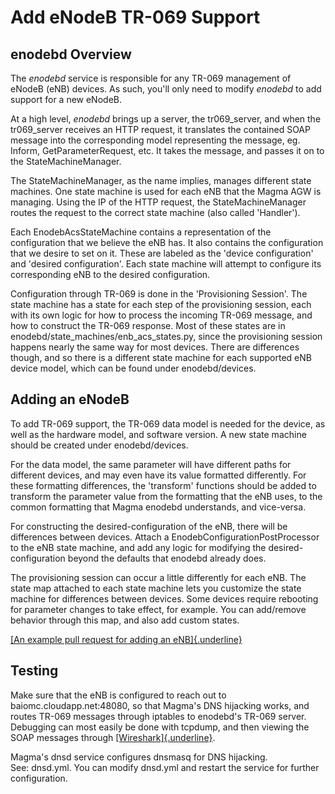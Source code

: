 Add eNodeB TR-069 Support
=========================

enodebd Overview
----------------

The *enodebd* service is responsible for any TR-069 management of eNodeB
(eNB) devices. As such, you'll only need to modify *enodebd* to add
support for a new eNodeB.

At a high level, *enodebd* brings up a server, the tr069\_server, and
when the tr069\_server receives an HTTP request, it translates the
contained SOAP message into the corresponding model representing the
message, eg. Inform, GetParameterRequest, etc. It takes the message, and
passes it on to the StateMachineManager.

The StateMachineManager, as the name implies, manages different state
machines. One state machine is used for each eNB that the Magma AGW is
managing. Using the IP of the HTTP request, the StateMachineManager
routes the request to the correct state machine (also called 'Handler').

Each EnodebAcsStateMachine contains a representation of the
configuration that we believe the eNB has. It also contains the
configuration that we desire to set on it. These are labeled as the
'device configuration' and 'desired configuration'. Each state machine
will attempt to configure its corresponding eNB to the desired
configuration.

Configuration through TR-069 is done in the 'Provisioning Session'. The
state machine has a state for each step of the provisioning session,
each with its own logic for how to process the incoming TR-069 message,
and how to construct the TR-069 response. Most of these states are in
enodebd/state\_machines/enb\_acs\_states.py, since the provisioning
session happens nearly the same way for most devices. There are
differences though, and so there is a different state machine for each
supported eNB device model, which can be found under enodebd/devices.

Adding an eNodeB
----------------

To add TR-069 support, the TR-069 data model is needed for the device,
as well as the hardware model, and software version. A new state machine
should be created under enodebd/devices.

For the data model, the same parameter will have different paths for
different devices, and may even have its value formatted differently.
For these formatting differences, the 'transform' functions should be
added to transform the parameter value from the formatting that the eNB
uses, to the common formatting that Magma enodebd understands, and
vice-versa.

For constructing the desired-configuration of the eNB, there will be
differences between devices. Attach a EnodebConfigurationPostProcessor
to the eNB state machine, and add any logic for modifying the
desired-configuration beyond the defaults that enodebd already does.

The provisioning session can occur a little differently for each eNB.
The state map attached to each state machine lets you customize the
state machine for differences between devices. Some devices require
rebooting for parameter changes to take effect, for example. You can
add/remove behavior through this map, and also add custom states.

[[An example pull request for adding an
eNB]{.underline}](https://github.com/facebookincubator/magma/commit/e1d4564f7daa7a4c1be135e8dbffe7a10bfa4e34)

Testing
-------

Make sure that the eNB is configured to reach out to
baiomc.cloudapp.net:48080, so that Magma's DNS hijacking works, and
routes TR-069 messages through iptables to enodebd's TR-069 server.
Debugging can most easily be done with tcpdump, and then viewing the
SOAP messages through
[[Wireshark]{.underline}](https://www.wireshark.org/).

Magma\'s dnsd service configures dnsmasq for DNS hijacking.\
See: dnsd.yml. You can modify dnsd.yml and restart the service for
further configuration.
